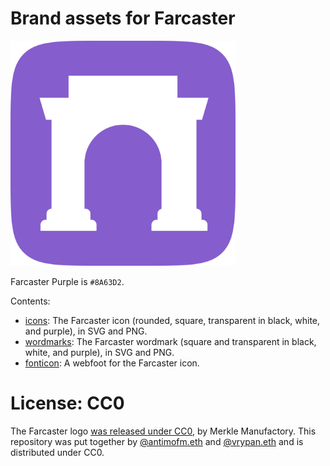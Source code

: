 # Brand assets for Farcaster

<img src="icons/icon-rounded/purple-white.png" width="360"/>

Farcaster Purple is `#8A63D2`.

Contents:
- [icons](icons/): The Farcaster icon (rounded, square, transparent in black, white, and purple), in SVG and PNG.
- [wordmarks](wordmarks/): The Farcaster wordmark (square and transparent in black, white, and purple), in SVG and PNG.
- [fonticon](fonticon/): A webfoot for the Farcaster icon.


# License: CC0
The Farcaster logo [was released under CC0](https://warpcast.com/dwr/0x912c14), by Merkle Manufactory.
This repository was put together by [@antimofm.eth](https://warpcast.com/antimofm.eth) and [@vrypan.eth](https://warpcast.com/vrypan.eth) and is distributed under CC0.

